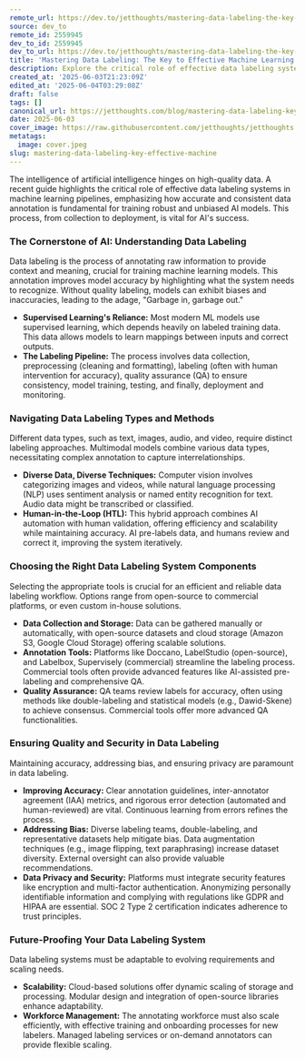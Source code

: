 ```yaml
---
remote_url: https://dev.to/jetthoughts/mastering-data-labeling-the-key-to-effective-machine-learning-48o5
source: dev_to
remote_id: 2559945
dev_to_id: 2559945
dev_to_url: https://dev.to/jetthoughts/mastering-data-labeling-the-key-to-effective-machine-learning-48o5
title: 'Mastering Data Labeling: The Key to Effective Machine Learning'
description: Explore the critical role of effective data labeling systems in machine learning pipelines, from understanding core concepts to ensuring quality and security for robust AI models.
created_at: '2025-06-03T21:23:09Z'
edited_at: '2025-06-04T03:29:08Z'
draft: false
tags: []
canonical_url: https://jetthoughts.com/blog/mastering-data-labeling-key-effective-machine/
date: 2025-06-03
cover_image: https://raw.githubusercontent.com/jetthoughts/jetthoughts.github.io/master/content/blog/mastering-data-labeling-key-effective-machine/cover.jpeg
metatags:
  image: cover.jpeg
slug: mastering-data-labeling-key-effective-machine
---
```

The intelligence of artificial intelligence hinges on high-quality data. A recent guide highlights the critical role of effective data labeling systems in machine learning pipelines, emphasizing how accurate and consistent data annotation is fundamental for training robust and unbiased AI models. This process, from collection to deployment, is vital for AI's success.

### The Cornerstone of AI: Understanding Data Labeling

Data labeling is the process of annotating raw information to provide context and meaning, crucial for training machine learning models. This annotation improves model accuracy by highlighting what the system needs to recognize. Without quality labeling, models can exhibit biases and inaccuracies, leading to the adage, "Garbage in, garbage out."

*   **Supervised Learning's Reliance:** Most modern ML models use supervised learning, which depends heavily on labeled training data. This data allows models to learn mappings between inputs and correct outputs.
*   **The Labeling Pipeline:** The process involves data collection, preprocessing (cleaning and formatting), labeling (often with human intervention for accuracy), quality assurance (QA) to ensure consistency, model training, testing, and finally, deployment and monitoring.

### Navigating Data Labeling Types and Methods

Different data types, such as text, images, audio, and video, require distinct labeling approaches. Multimodal models combine various data types, necessitating complex annotation to capture interrelationships.

*   **Diverse Data, Diverse Techniques:** Computer vision involves categorizing images and videos, while natural language processing (NLP) uses sentiment analysis or named entity recognition for text. Audio data might be transcribed or classified.
*   **Human-in-the-Loop (HTL):** This hybrid approach combines AI automation with human validation, offering efficiency and scalability while maintaining accuracy. AI pre-labels data, and humans review and correct it, improving the system iteratively.

### Choosing the Right Data Labeling System Components

Selecting the appropriate tools is crucial for an efficient and reliable data labeling workflow. Options range from open-source to commercial platforms, or even custom in-house solutions.

*   **Data Collection and Storage:** Data can be gathered manually or automatically, with open-source datasets and cloud storage (Amazon S3, Google Cloud Storage) offering scalable solutions.
*   **Annotation Tools:** Platforms like Doccano, LabelStudio (open-source), and Labelbox, Supervisely (commercial) streamline the labeling process. Commercial tools often provide advanced features like AI-assisted pre-labeling and comprehensive QA.
*   **Quality Assurance:** QA teams review labels for accuracy, often using methods like double-labeling and statistical models (e.g., Dawid-Skene) to achieve consensus. Commercial tools offer more advanced QA functionalities.

### Ensuring Quality and Security in Data Labeling

Maintaining accuracy, addressing bias, and ensuring privacy are paramount in data labeling.

*   **Improving Accuracy:** Clear annotation guidelines, inter-annotator agreement (IAA) metrics, and rigorous error detection (automated and human-reviewed) are vital. Continuous learning from errors refines the process.
*   **Addressing Bias:** Diverse labeling teams, double-labeling, and representative datasets help mitigate bias. Data augmentation techniques (e.g., image flipping, text paraphrasing) increase dataset diversity. External oversight can also provide valuable recommendations.
*   **Data Privacy and Security:** Platforms must integrate security features like encryption and multi-factor authentication. Anonymizing personally identifiable information and complying with regulations like GDPR and HIPAA are essential. SOC 2 Type 2 certification indicates adherence to trust principles.

### Future-Proofing Your Data Labeling System

Data labeling systems must be adaptable to evolving requirements and scaling needs.

*   **Scalability:** Cloud-based solutions offer dynamic scaling of storage and processing. Modular design and integration of open-source libraries enhance adaptability.
*   **Workforce Management:** The annotating workforce must also scale efficiently, with effective training and onboarding processes for new labelers. Managed labeling services or on-demand annotators can provide flexible scaling.
